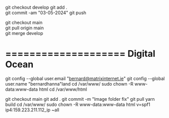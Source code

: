 git checkout develop
git add .           
git commit -am "03-05-2024"
git push

git checkout main   
git pull origin main        
git merge develop

====================
Digital Ocean
====================

git config --global user.email "bernard@matrixinternet.ie"
git config --global user.name "bernardhanna"land
cd /var/www/
sudo chown -R www-data:www-data html
cd /var/www/html

git checkout main
git add .
git commit -m "Image folder fix"
git pull
yarn build
cd /var/www/
sudo chown -R www-data:www-data html
v=spf1 ip4:159.223.211.112_ip ~all

